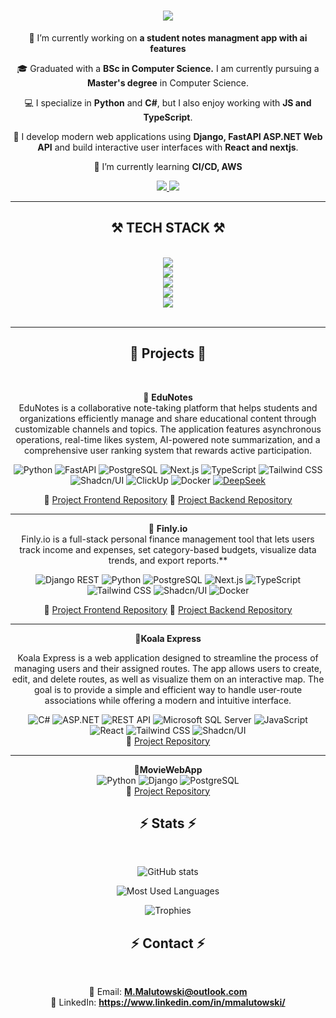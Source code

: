 <h1 align="center">
    <img src="https://readme-typing-svg.herokuapp.com/?font=Righteous&size=35&center=true&vCenter=true&width=500&height=70&duration=4000&lines=Hi+There!+👋;+I'm+Maciej+Małutowski!;" />
</h1>



<div align="center">
 
 🔭 I’m currently working on **a student notes managment app with ai features**

 🎓  Graduated with a **BSc in Computer Science.** I am currently pursuing a **Master's degree** in Computer Science.

💻 I specialize in **Python** and **C#**, but I also enjoy working with **JS and TypeScript**.

🚀 I develop modern web applications using **Django, FastAPI ASP.NET Web API** and build interactive user interfaces with **React and nextjs**. 
 
 🌱 I’m currently learning **CI/CD, AWS**

 </div>
 
<div align="center"> 
  <a href="mailto:M.Malutowski@outlook.com">
    <img src="https://img.shields.io/badge/Outlook-333333?style=for-the-badge&logo=gmail&logoColor=blue" />
  </a>
  <a href="https://www.linkedin.com/in/mmalutowski" target="_blank">
    <img src="https://img.shields.io/badge/LinkedIn-0077B5?style=for-the-badge&logo=linkedin&logoColor=white" target="_blank" />
  </a>

</div>

 <hr/>

<h2 align="center">⚒️ TECH STACK ⚒️</h2>
<br/>
<div align="center">
<img src="https://skillicons.dev/icons?i=python,cs,javascript,typescript" /><br>
    <img src="https://skillicons.dev/icons?i=fastapi,django,dotnet,nextjs,react" /><br>
    <img src="https://skillicons.dev/icons?i=postgresql,mysql,mongo" /><br>
    <img src="https://skillicons.dev/icons?i=docker,git,github" /><br>
    <img src="https://skillicons.dev/icons?i=vscode,visualstudio,rider,pycharm" /><br>
</div>

<br/>
<hr/>

<h2 align="center">📌 Projects 📌</h2> 
<br>
<div align="center">

📌 **EduNotes**  
EduNotes is a collaborative note-taking platform that helps students and organizations efficiently manage and share educational content through customizable channels and topics. The application features asynchronous operations, real-time likes system, AI-powered note summarization, and a comprehensive user ranking system that rewards active participation.

![Python](https://img.shields.io/badge/Python-3776AB?style=for-the-badge&logo=python&logoColor=white)
![FastAPI](https://img.shields.io/badge/FastAPI-009688?style=for-the-badge&logo=fastapi&logoColor=white)
![PostgreSQL](https://img.shields.io/badge/PostgreSQL-336791?style=for-the-badge&logo=postgresql&logoColor=white)
![Next.js](https://img.shields.io/badge/Next.js-000?logo=nextdotjs&logoColor=white)
![TypeScript](https://img.shields.io/badge/TypeScript-3178C6?style=for-the-badge&logo=typescript&logoColor=white)
![Tailwind CSS](https://img.shields.io/badge/Tailwind_CSS-38B2AC?style=for-the-badge&logo=tailwind-css&logoColor=white)
![Shadcn/UI](https://img.shields.io/badge/Shadcn/UI-000000?style=for-the-badge)
![ClickUp](https://img.shields.io/badge/ClickUp-7B68EE?style=for-the-badge&logo=clickup&logoColor=white)
![Docker](https://img.shields.io/badge/Docker-2496ED?style=for-the-badge&logo=docker&logoColor=white)
[![DeepSeek](https://img.shields.io/badge/DeepSeek-%23007ACC?logo=deepseek&logoColor=white)](https://deepseek.com)




📂 [Project Frontend Repository](https://github.com/AleeN1337/EduNotes)
📂 [Project Backend Repository](https://github.com/Drawcris/EduNotes_API)

<hr/>

📌 **Finly.io**  
 Finly.io is a full-stack personal finance management tool that lets users track income and expenses, set category-based budgets, visualize data trends, and export reports.**

![Django REST](https://img.shields.io/badge/Django%20REST-092E20?logo=django&logoColor=white)
![Python](https://img.shields.io/badge/Python-3776AB?style=for-the-badge&logo=python&logoColor=white)
![PostgreSQL](https://img.shields.io/badge/PostgreSQL-336791?style=for-the-badge&logo=postgresql&logoColor=white)
![Next.js](https://img.shields.io/badge/Next.js-000?logo=nextdotjs&logoColor=white)
![TypeScript](https://img.shields.io/badge/TypeScript-3178C6?style=for-the-badge&logo=typescript&logoColor=white)
![Tailwind CSS](https://img.shields.io/badge/Tailwind_CSS-38B2AC?style=for-the-badge&logo=tailwind-css&logoColor=white)
![Shadcn/UI](https://img.shields.io/badge/Shadcn/UI-000000?style=for-the-badge) 
![Docker](https://img.shields.io/badge/Docker-2496ED?style=for-the-badge&logo=docker&logoColor=white)

📂 [Project Frontend Repository](https://github.com/Drawcris/Finly-Front)
📂 [Project Backend Repository](https://github.com/Drawcris/Finly_API)

<hr/>

📌**Koala Express**

Koala Express is a web application designed to streamline the process of managing users and their assigned routes. The app allows users to create, edit, and delete routes, as well as visualize them on an interactive map. The goal is to provide a simple and efficient way to handle user-route associations while offering a modern and intuitive interface.

![C#](https://img.shields.io/badge/C%23-239120?style=for-the-badge&logo=c-sharp&logoColor=white) 
![ASP.NET](https://img.shields.io/badge/ASP.NET-5C2D91?style=for-the-badge&logo=.net&logoColor=white)
![REST API](https://img.shields.io/badge/REST%20API-005571?style=for-the-badge)
![Microsoft SQL Server](https://img.shields.io/badge/Microsoft_SQL_Server-2019-blue?logo=microsoftsqlserver&logoColor=white
)
![JavaScript](https://img.shields.io/badge/JavaScript-F7DF1E?style=for-the-badge&logo=javascript&logoColor=black)  
![React](https://img.shields.io/badge/React-61DAFB?style=for-the-badge&logo=react&logoColor=white)
![Tailwind CSS](https://img.shields.io/badge/Tailwind_CSS-38B2AC?style=for-the-badge&logo=tailwind-css&logoColor=white)
![Shadcn/UI](https://img.shields.io/badge/Shadcn/UI-000000?style=for-the-badge) <br>
📂 [Project Repository](https://github.com/Drawcris/GeoLocationAPI1.0)

<hr/>

📌**MovieWebApp** <br>
![Python](https://img.shields.io/badge/Python-3776AB?style=for-the-badge&logo=python&logoColor=white)
![Django](https://img.shields.io/badge/Django-092E20?style=for-the-badge&logo=django&logoColor=white)
![PostgreSQL](https://img.shields.io/badge/PostgreSQL-336791?style=for-the-badge&logo=postgresql&logoColor=white) <br>
📂 [Project Repository](https://github.com/Drawcris/MoviesWebApp)


<h2 align="center">⚡ Stats ⚡</h2> 
<br>
<div align="center">
  <p align="center">
  <img src="https://github-readme-stats.vercel.app/api?username=Drawcris&show_icons=true&theme=tokyonight&count_private=true" alt="GitHub stats" />
</p>

<p align="center">
  <img src="https://github-readme-stats.vercel.app/api/top-langs/?username=Drawcris&layout=compact&theme=tokyonight&langs_count=10" alt="Most Used Languages" />
</p>

<p align="center">
  <img src="https://github-profile-trophy.vercel.app/?username=Drawcris&theme=tokyonight&no-frame=true&margin-w=15" alt="Trophies" />
</p>
</div>

<h2 align="center">⚡ Contact ⚡</h2>
<br>
<div align=center>

📧 Email: **M.Malutowski@outlook.com**  
🔗 LinkedIn: **https://www.linkedin.com/in/mmalutowski/**
</div>
